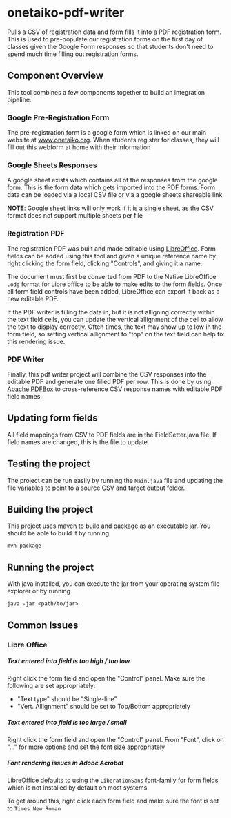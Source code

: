 # onetaiko-pdf-writer
Pulls a CSV of registration data and form fills it into a PDF registration form. This is used to pre-populate our registration forms on the first day of classes given the Google Form responses so that students don't need to spend much time filling out registration forms.


## Component Overview
This tool combines a few components together to build an integration pipeline:

### Google Pre-Registration Form
The pre-registration form is a google form which is linked on our main website at www.onetaiko.org. When students register for classes, they will fill out this webform at home with their information

### Google Sheets Responses
A google sheet exists which contains all of the responses from the google form. This is the form data which gets imported into the PDF forms. Form data can be loaded via a local CSV file or via a google sheets shareable link.

**NOTE**: Google sheet links will only work if it is a single sheet, as the CSV format does not support multiple sheets per file

### Registration PDF

The registration PDF was built and made editable using [LibreOffice](https://www.libreoffice.org/). Form fields can be added using this tool and given a unique reference name by right clicking the form field, clicking "Controls", and giving it a name.

The document must first be converted from PDF to the Native LibreOffice `.odg` format for Libre office to be able to make edits to the form fields. Once all form field controls have been added, LibreOffice can export it back as a new editable PDF.

If the PDF writer is filling the data in, but it is not alligning correctly within the text field cells, you can update the vertical allignment of the cell to allow the text to display correctly. Often times, the text may show up to low in the form field, so setting vertical allignment to "top" on the text field can help fix this rendering issue.

### PDF Writer
Finally, this pdf writer project will combine the CSV responses into the editable PDF and generate one filled PDF per row. This is done by using [Apache PDFBox](https://pdfbox.apache.org/) to cross-reference CSV response names with editable PDF field names.

## Updating form fields
All field mappings from CSV to PDF fields are in the FieldSetter.java file. If field names are changed, this is the file to update

## Testing the project
The project can be run easily by running the `Main.java` file and updating the file variables to point to a source CSV and target output folder.

## Building the project
This project uses maven to build and package as an executable jar. You should be able to build it by running
```
mvn package
```

## Running the project
With java installed, you can execute the jar from your operating system file explorer or by running
```
java -jar <path/to/jar>
```

## Common Issues

### Libre Office

##### Text entered into field is too high / too low
Right click the form field and open the "Control" panel. Make sure the following are set appropriately:
- "Text type" should be "Single-line"
- "Vert. Allignment" should be set to Top/Bottom appropriately

##### Text entered into field is too large / small
Right click the form field and open the "Control" panel. From "Font", click on "..." for more options and set the font size appropriately

##### Font rendering issues in Adobe Acrobat
LibreOffice defaults to using the `LiberationSans` font-family for form fields, which is not installed by default on most systems.

To get around this, right click each form field and make sure the font is set to `Times New Roman`
